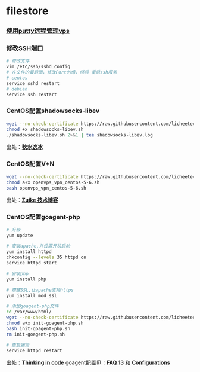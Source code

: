# filestore

### [使用putty远程管理vps](http://www.tennfy.com/2022.html)

### 修改SSH端口
```bash
# 修改文件
vim /etc/ssh/sshd_config
# 在文件的最后面，修改Port的值，然后 重启ssh服务
# centos
service sshd restart
# debian
service ssh restart 
```

### CentOS配置shadowsocks-libev
```bash
wget --no-check-certificate https://raw.githubusercontent.com/licheetec/filestore/master/shadowsocks-libev.sh
chmod +x shadowsocks-libev.sh
./shadowsocks-libev.sh 2>&1 | tee shadowsocks-libev.log
```
出处：[**秋水逸冰**](http://teddysun.com/357.html/comment-page-6)

### CentOS配置V*N
```bash
wget --no-check-certificate https://raw.githubusercontent.com/licheetec/filestore/master/openvps_vpn_centos-5-6.sh
chmod a+x openvps_vpn_centos-5-6.sh
bash openvps_vpn_centos-5-6.sh
```
出处：[**Zuike 技术博客**](http://www.cnblogs.com/zuike/articles/4167182.html)

### CentOS配置goagent-php
```bash
# 升级
yum update

# 安装apache,并设置开机启动
yum install httpd
chkconfig --levels 35 httpd on
service httpd start

# 安装php
yum install php

# 搭建SSL,让apache支持https
yum install mod_ssl

# 添加goagent-php文件
cd /var/www/html/
wget --no-check-certificate https://raw.githubusercontent.com/licheetec/filestore/master/init-goagent-php.sh
chmod a+x init-goagent-php.sh
bash init-goagent-php.sh
rm init-goagent-php.sh

# 重启服务
service httpd restart
```
出处：[**Thinking in code**](http://www.cnblogs.com/cryinstall/archive/2011/09/25/2189900.html)
goagent配置见：[**FAQ 13**](https://github.com/goagent/goagent/blob/wiki/FAQ.md) 和 [**Configurations**](https://github.com/goagent/goagent/blob/wiki/ConfigIntroduce.md.ini)
